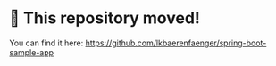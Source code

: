 # 🚨 This repository moved!

You can find it here: https://github.com/lkbaerenfaenger/spring-boot-sample-app
